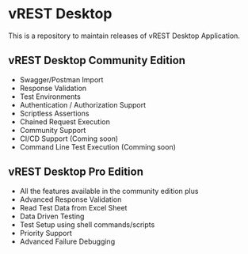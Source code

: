 # vREST Desktop

This is a repository to maintain releases of vREST Desktop Application.

## vREST Desktop Community Edition

- Swagger/Postman Import
- Response Validation
- Test Environments
- Authentication / Authorization Support
- Scriptless Assertions
- Chained Request Execution
- Community Support
- CI/CD Support (Coming soon)
- Command Line Test Execution (Comming soon)

## vREST Desktop Pro Edition

- All the features available in the community edition plus
- Advanced Response Validation
- Read Test Data from Excel Sheet
- Data Driven Testing
- Test Setup using shell commands/scripts
- Priority Support
- Advanced Failure Debugging